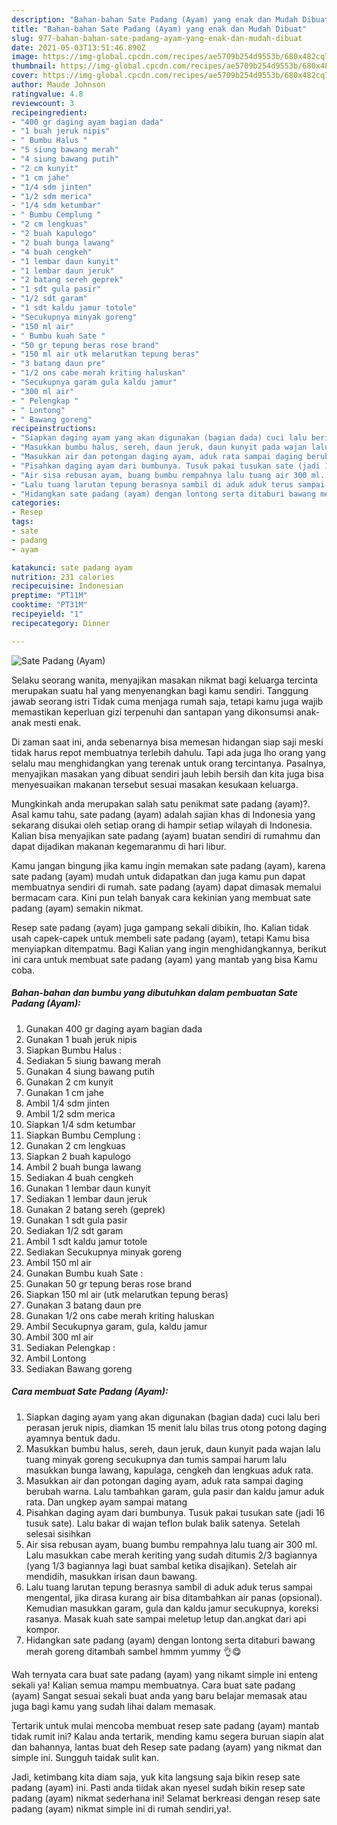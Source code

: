 ```yaml
---
description: "Bahan-bahan Sate Padang (Ayam) yang enak dan Mudah Dibuat"
title: "Bahan-bahan Sate Padang (Ayam) yang enak dan Mudah Dibuat"
slug: 977-bahan-bahan-sate-padang-ayam-yang-enak-dan-mudah-dibuat
date: 2021-05-03T13:51:46.890Z
image: https://img-global.cpcdn.com/recipes/ae5709b254d9553b/680x482cq70/sate-padang-ayam-foto-resep-utama.jpg
thumbnail: https://img-global.cpcdn.com/recipes/ae5709b254d9553b/680x482cq70/sate-padang-ayam-foto-resep-utama.jpg
cover: https://img-global.cpcdn.com/recipes/ae5709b254d9553b/680x482cq70/sate-padang-ayam-foto-resep-utama.jpg
author: Maude Johnson
ratingvalue: 4.8
reviewcount: 3
recipeingredient:
- "400 gr daging ayam bagian dada"
- "1 buah jeruk nipis"
- " Bumbu Halus "
- "5 siung bawang merah"
- "4 siung bawang putih"
- "2 cm kunyit"
- "1 cm jahe"
- "1/4 sdm jinten"
- "1/2 sdm merica"
- "1/4 sdm ketumbar"
- " Bumbu Cemplung "
- "2 cm lengkuas"
- "2 buah kapulogo"
- "2 buah bunga lawang"
- "4 buah cengkeh"
- "1 lembar daun kunyit"
- "1 lembar daun jeruk"
- "2 batang sereh geprek"
- "1 sdt gula pasir"
- "1/2 sdt garam"
- "1 sdt kaldu jamur totole"
- "Secukupnya minyak goreng"
- "150 ml air"
- " Bumbu kuah Sate "
- "50 gr tepung beras rose brand"
- "150 ml air utk melarutkan tepung beras"
- "3 batang daun pre"
- "1/2 ons cabe merah kriting haluskan"
- "Secukupnya garam gula kaldu jamur"
- "300 ml air"
- " Pelengkap "
- " Lontong"
- " Bawang goreng"
recipeinstructions:
- "Siapkan daging ayam yang akan digunakan (bagian dada) cuci lalu beri perasan jeruk nipis, diamkan 15 menit lalu bilas trus otong potong daging ayamnya bentuk dadu."
- "Masukkan bumbu halus, sereh, daun jeruk, daun kunyit pada wajan lalu tuang minyak goreng secukupnya dan tumis sampai harum lalu masukkan bunga lawang, kapulaga, cengkeh dan lengkuas aduk rata."
- "Masukkan air dan potongan daging ayam, aduk rata sampai daging berubah warna. Lalu tambahkan garam, gula pasir dan kaldu jamur aduk rata. Dan ungkep ayam sampai matang"
- "Pisahkan daging ayam dari bumbunya. Tusuk pakai tusukan sate (jadi 16 tusuk sate). Lalu bakar di wajan teflon bulak balik satenya. Setelah selesai sisihkan"
- "Air sisa rebusan ayam, buang bumbu rempahnya lalu tuang air 300 ml. Lalu masukkan cabe merah keriting yang sudah ditumis 2/3 bagiannya (yang 1/3 bagiannya lagi buat sambal ketika disajikan). Setelah air mendidih, masukkan irisan daun bawang."
- "Lalu tuang larutan tepung berasnya sambil di aduk aduk terus sampai mengental, jika dirasa kurang air bisa ditambahkan air panas (opsional). Kemudian masukkan garam, gula dan kaldu jamur secukupnya, koreksi rasanya. Masak kuah sate sampai meletup letup dan.angkat dari api kompor."
- "Hidangkan sate padang (ayam) dengan lontong serta ditaburi bawang merah goreng ditambah sambel hmmm yummy 👌😋"
categories:
- Resep
tags:
- sate
- padang
- ayam

katakunci: sate padang ayam 
nutrition: 231 calories
recipecuisine: Indonesian
preptime: "PT11M"
cooktime: "PT31M"
recipeyield: "1"
recipecategory: Dinner

---
```



![Sate Padang (Ayam)](https://img-global.cpcdn.com/recipes/ae5709b254d9553b/680x482cq70/sate-padang-ayam-foto-resep-utama.jpg)

Selaku seorang wanita, menyajikan masakan nikmat bagi keluarga tercinta merupakan suatu hal yang menyenangkan bagi kamu sendiri. Tanggung jawab seorang istri Tidak cuma menjaga rumah saja, tetapi kamu juga wajib memastikan keperluan gizi terpenuhi dan santapan yang dikonsumsi anak-anak mesti enak.

Di zaman  saat ini, anda sebenarnya bisa memesan hidangan siap saji meski tidak harus repot membuatnya terlebih dahulu. Tapi ada juga lho orang yang selalu mau menghidangkan yang terenak untuk orang tercintanya. Pasalnya, menyajikan masakan yang dibuat sendiri jauh lebih bersih dan kita juga bisa menyesuaikan makanan tersebut sesuai masakan kesukaan keluarga. 



Mungkinkah anda merupakan salah satu penikmat sate padang (ayam)?. Asal kamu tahu, sate padang (ayam) adalah sajian khas di Indonesia yang sekarang disukai oleh setiap orang di hampir setiap wilayah di Indonesia. Kalian bisa menyajikan sate padang (ayam) buatan sendiri di rumahmu dan dapat dijadikan makanan kegemaranmu di hari libur.

Kamu jangan bingung jika kamu ingin memakan sate padang (ayam), karena sate padang (ayam) mudah untuk didapatkan dan juga kamu pun dapat membuatnya sendiri di rumah. sate padang (ayam) dapat dimasak memalui bermacam cara. Kini pun telah banyak cara kekinian yang membuat sate padang (ayam) semakin nikmat.

Resep sate padang (ayam) juga gampang sekali dibikin, lho. Kalian tidak usah capek-capek untuk membeli sate padang (ayam), tetapi Kamu bisa menyiapkan ditempatmu. Bagi Kalian yang ingin menghidangkannya, berikut ini cara untuk membuat sate padang (ayam) yang mantab yang bisa Kamu coba.

<!--inarticleads1-->

##### Bahan-bahan dan bumbu yang dibutuhkan dalam pembuatan Sate Padang (Ayam):

1. Gunakan 400 gr daging ayam bagian dada
1. Gunakan 1 buah jeruk nipis
1. Siapkan  Bumbu Halus :
1. Sediakan 5 siung bawang merah
1. Gunakan 4 siung bawang putih
1. Gunakan 2 cm kunyit
1. Gunakan 1 cm jahe
1. Ambil 1/4 sdm jinten
1. Ambil 1/2 sdm merica
1. Siapkan 1/4 sdm ketumbar
1. Siapkan  Bumbu Cemplung :
1. Gunakan 2 cm lengkuas
1. Siapkan 2 buah kapulogo
1. Ambil 2 buah bunga lawang
1. Sediakan 4 buah cengkeh
1. Gunakan 1 lembar daun kunyit
1. Sediakan 1 lembar daun jeruk
1. Gunakan 2 batang sereh (geprek)
1. Gunakan 1 sdt gula pasir
1. Sediakan 1/2 sdt garam
1. Ambil 1 sdt kaldu jamur totole
1. Sediakan Secukupnya minyak goreng
1. Ambil 150 ml air
1. Gunakan  Bumbu kuah Sate :
1. Gunakan 50 gr tepung beras rose brand
1. Siapkan 150 ml air (utk melarutkan tepung beras)
1. Gunakan 3 batang daun pre
1. Gunakan 1/2 ons cabe merah kriting haluskan
1. Ambil Secukupnya garam, gula, kaldu jamur
1. Ambil 300 ml air
1. Sediakan  Pelengkap :
1. Ambil  Lontong
1. Sediakan  Bawang goreng




<!--inarticleads2-->

##### Cara membuat Sate Padang (Ayam):

1. Siapkan daging ayam yang akan digunakan (bagian dada) cuci lalu beri perasan jeruk nipis, diamkan 15 menit lalu bilas trus otong potong daging ayamnya bentuk dadu.
1. Masukkan bumbu halus, sereh, daun jeruk, daun kunyit pada wajan lalu tuang minyak goreng secukupnya dan tumis sampai harum lalu masukkan bunga lawang, kapulaga, cengkeh dan lengkuas aduk rata.
1. Masukkan air dan potongan daging ayam, aduk rata sampai daging berubah warna. Lalu tambahkan garam, gula pasir dan kaldu jamur aduk rata. Dan ungkep ayam sampai matang
1. Pisahkan daging ayam dari bumbunya. Tusuk pakai tusukan sate (jadi 16 tusuk sate). Lalu bakar di wajan teflon bulak balik satenya. Setelah selesai sisihkan
1. Air sisa rebusan ayam, buang bumbu rempahnya lalu tuang air 300 ml. Lalu masukkan cabe merah keriting yang sudah ditumis 2/3 bagiannya (yang 1/3 bagiannya lagi buat sambal ketika disajikan). Setelah air mendidih, masukkan irisan daun bawang.
1. Lalu tuang larutan tepung berasnya sambil di aduk aduk terus sampai mengental, jika dirasa kurang air bisa ditambahkan air panas (opsional). Kemudian masukkan garam, gula dan kaldu jamur secukupnya, koreksi rasanya. Masak kuah sate sampai meletup letup dan.angkat dari api kompor.
1. Hidangkan sate padang (ayam) dengan lontong serta ditaburi bawang merah goreng ditambah sambel hmmm yummy 👌😋




Wah ternyata cara buat sate padang (ayam) yang nikamt simple ini enteng sekali ya! Kalian semua mampu membuatnya. Cara buat sate padang (ayam) Sangat sesuai sekali buat anda yang baru belajar memasak atau juga bagi kamu yang sudah lihai dalam memasak.

Tertarik untuk mulai mencoba membuat resep sate padang (ayam) mantab tidak rumit ini? Kalau anda tertarik, mending kamu segera buruan siapin alat dan bahannya, lantas buat deh Resep sate padang (ayam) yang nikmat dan simple ini. Sungguh taidak sulit kan. 

Jadi, ketimbang kita diam saja, yuk kita langsung saja bikin resep sate padang (ayam) ini. Pasti anda tiidak akan nyesel sudah bikin resep sate padang (ayam) nikmat sederhana ini! Selamat berkreasi dengan resep sate padang (ayam) nikmat simple ini di rumah sendiri,ya!.

